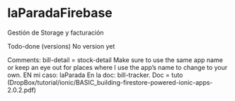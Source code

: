 # laParadaFirebase
Gestión de Storage y facturación

Todo-done (versions)
No version yet

Comments:
bill-detail = stock-detail
Make sure to use the same app name or keep an eye out for places where I use the app’s name to change to your own.
EN mi caso: laParada
En la doc: bill-tracker. Doc = tuto (DropBox/tutorial/ionic/BASIC_building-firestore-powered-ionic-apps-2.0.2.pdf)

